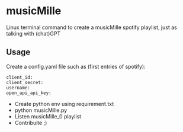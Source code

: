 # musicMille

Linux terminal command to create a musicMille spotify playlist, just as talking with (chat)GPT

## Usage
Create a config.yaml file such as (first entries of spotify):   

    client_id: 
    client_secret: 
    username: 
    open_api_api_key: 

- Create python env using requirement.txt
- python musicMille.py
- Listen musicMille_0 playlist
- Contribuite ;)